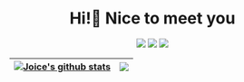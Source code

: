 <h1 align="center"> Hi!👋 Nice to meet you </h1>

<div align="center">
<a href="https://gitlab.com/joicepassos" alt="gitlab" target="_blank">
<a href="https://instagram.com/joice_passsos" target="_blank"><img src="https://img.shields.io/badge/-Instagram-%23E4405F?style=for-the-badge&logo=instagram&logoColor=white" target="_blank"></a>
<a href = "mailto:joicepassos72@gmail.com"><img src="https://img.shields.io/badge/Gmail-D14836?style=for-the-badge&logo=gmail&logoColor=white" target="_blank"></a>
<a href="https://www.linkedin.com/in/jfpassos" target="_blank"><img src="https://img.shields.io/badge/-LinkedIn-%230077B5?style=for-the-badge&logo=linkedin&logoColor=white" target="_blank"></a>   
</div>
        
| <a href="https://github.com/joicepassos/github-readme-stats"><img align="center" src="https://github-readme-stats.vercel.app/api?username=joicepassos&show_icons=true&include_all_commits=true&theme=dracula&hide_border=true" alt="Joice's github stats" /></a> | <a href="https://github.com/joicepassos/github-readme-stats"><img align="center" src="https://github-readme-stats.vercel.app/api/top-langs/?username=joicepassos&layout=compact&theme=dracula&hide_border=true" /></a> |
| ------------- | ------------- |
                      



